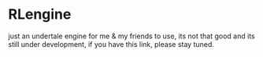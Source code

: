# RLengine
 just an undertale engine for me & my friends to use, its not that good and its still under development, if you have this link, please stay tuned.
